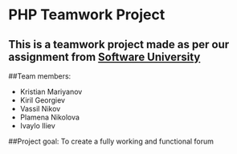 PHP Teamwork Project
=======================
This is a teamwork project made as per our assignment from <a href="https://softuni.bg">Software University</a>
---

##Team members:
 - Kristian Mariyanov
 - Kiril Georgiev
 - Vassil Nikov
 - Plamena Nikolova
 - Ivaylo Iliev

 
##Project goal:
To create a fully working and functional forum
